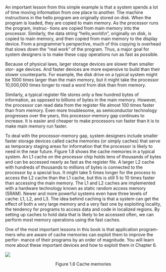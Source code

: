 An important lesson from this simple example is that a system spends a lot of time moving information from one place to another. The machine instructions in the hello program are originally stored on disk. When the program is loaded, they are copied to main memory. As the processor runs the program, instruc- tions are copied from main memory into the processor. Similarly, the data string “hello,world\n”, originally on disk, is copied to main memory, and then copied from main memory to the display device. From a programmer’s perspective, much of this copying is overhead that slows down the “real work” of the program. Thus, a major goal for system designers is to make these copy operations run as fast as possible.

Because of physical laws, larger storage devices are slower than smaller stor- age devices. And faster devices are more expensive to build than their slower counterparts. For example, the disk drive on a typical system might be 1000 times larger than the main memory, but it might take the processor 10,000,000 times longer to read a word from disk than from memory.

Similarly, a typical register file stores only a few hundred bytes of information, as opposed to billions of bytes in the main memory. However, the processor can read data from the register file almost 100 times faster than from memory. Even more troublesome, as semiconductor technology progresses over the years, this processor-memory gap continues to increase. It is easier and cheaper to make processors run faster than it is to make main memory run faster.

To deal with the processor-memory gap, system designers include smaller faster storage devices called cache memories (or simply caches) that serve as temporary staging areas for information that the processor is likely to need in the near future. Figure 1.8 shows the cache memories in a typical system. An L1 cache on the processor chip holds tens of thousands of bytes and can be accessed nearly as fast as the register file. A larger L2 cache with hundreds of thousands to millions of bytes is connected to the processor by a special bus. It might take 5 times longer for the process to access the L2 cache than the L1 cache, but this is still 5 to 10 times faster than accessing the main memory. The L1 and L2 caches are implemented with a hardware technology known as static random access memory (SRAM). Newer and more powerful systems even have three levels of cache: L1, L2, and L3. The idea behind caching is that a system can get the effect of both a very large memory and a very fast one by exploiting locality, the tendency for programs to access data and code in localized regions. By setting up caches to hold data that is likely to be accessed often, we can perform most memory operations using the fast caches.

One of the most important lessons in this book is that application program- mers who are aware of cache memories can exploit them to improve the perfor- mance of their programs by an order of magnitude. You will learn more about these important devices and how to exploit them in Chapter 6.

![](https://i.imgur.com/SMwULJl.png)
<center>Figure 1.8 Cache memories</center>
